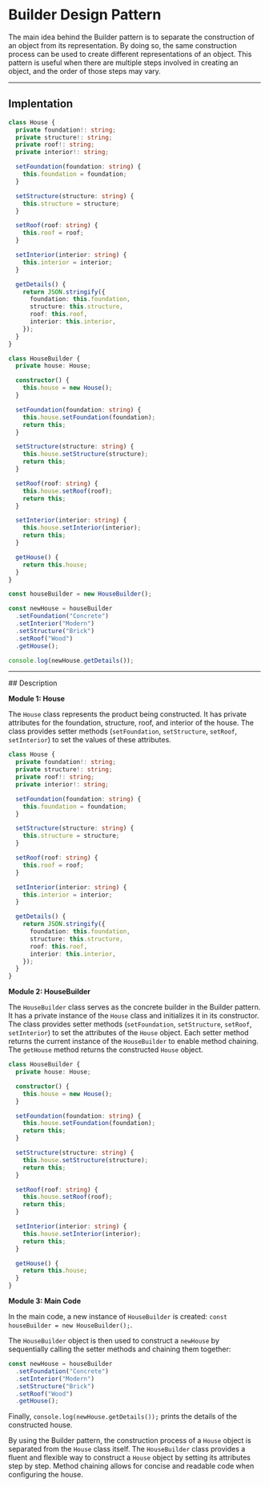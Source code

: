 # Builder Design Pattern

The main idea behind the Builder pattern is to separate the construction of an object from its representation. By doing so, the same construction process can be used to create different representations of an object. This pattern is useful when there are multiple steps involved in creating an object, and the order of those steps may vary.

<hr>

## Implentation

```TypeScript
class House {
  private foundation!: string;
  private structure!: string;
  private roof!: string;
  private interior!: string;

  setFoundation(foundation: string) {
    this.foundation = foundation;
  }

  setStructure(structure: string) {
    this.structure = structure;
  }

  setRoof(roof: string) {
    this.roof = roof;
  }

  setInterior(interior: string) {
    this.interior = interior;
  }

  getDetails() {
    return JSON.stringify({
      foundation: this.foundation,
      structure: this.structure,
      roof: this.roof,
      interior: this.interior,
    });
  }
}

class HouseBuilder {
  private house: House;

  constructor() {
    this.house = new House();
  }

  setFoundation(foundation: string) {
    this.house.setFoundation(foundation);
    return this;
  }

  setStructure(structure: string) {
    this.house.setStructure(structure);
    return this;
  }

  setRoof(roof: string) {
    this.house.setRoof(roof);
    return this;
  }

  setInterior(interior: string) {
    this.house.setInterior(interior);
    return this;
  }

  getHouse() {
    return this.house;
  }
}

const houseBuilder = new HouseBuilder();

const newHouse = houseBuilder
  .setFoundation("Concrete")
  .setInterior("Modern")
  .setStructure("Brick")
  .setRoof("Wood")
  .getHouse();

console.log(newHouse.getDetails());

```

<hr>

## Description

**Module 1: House**

The `House` class represents the product being constructed. It has private attributes for the foundation, structure, roof, and interior of the house. The class provides setter methods (`setFoundation`, `setStructure`, `setRoof`, `setInterior`) to set the values of these attributes.

```TypeScript
class House {
  private foundation!: string;
  private structure!: string;
  private roof!: string;
  private interior!: string;

  setFoundation(foundation: string) {
    this.foundation = foundation;
  }

  setStructure(structure: string) {
    this.structure = structure;
  }

  setRoof(roof: string) {
    this.roof = roof;
  }

  setInterior(interior: string) {
    this.interior = interior;
  }

  getDetails() {
    return JSON.stringify({
      foundation: this.foundation,
      structure: this.structure,
      roof: this.roof,
      interior: this.interior,
    });
  }
}
```

**Module 2: HouseBuilder**

The `HouseBuilder` class serves as the concrete builder in the Builder pattern. It has a private instance of the `House` class and initializes it in its constructor. The class provides setter methods (`setFoundation`, `setStructure`, `setRoof`, `setInterior`) to set the attributes of the `House` object. Each setter method returns the current instance of the `HouseBuilder` to enable method chaining. The `getHouse` method returns the constructed `House` object.

```TypeScript
class HouseBuilder {
  private house: House;

  constructor() {
    this.house = new House();
  }

  setFoundation(foundation: string) {
    this.house.setFoundation(foundation);
    return this;
  }

  setStructure(structure: string) {
    this.house.setStructure(structure);
    return this;
  }

  setRoof(roof: string) {
    this.house.setRoof(roof);
    return this;
  }

  setInterior(interior: string) {
    this.house.setInterior(interior);
    return this;
  }

  getHouse() {
    return this.house;
  }
}
```

**Module 3: Main Code**

In the main code, a new instance of `HouseBuilder` is created: `const houseBuilder = new HouseBuilder();`.

The `HouseBuilder` object is then used to construct a `newHouse` by sequentially calling the setter methods and chaining them together:

```TypeScript
const newHouse = houseBuilder
  .setFoundation("Concrete")
  .setInterior("Modern")
  .setStructure("Brick")
  .setRoof("Wood")
  .getHouse();
```

Finally, `console.log(newHouse.getDetails());` prints the details of the constructed house.

By using the Builder pattern, the construction process of a `House` object is separated from the `House` class itself. The `HouseBuilder` class provides a fluent and flexible way to construct a `House` object by setting its attributes step by step. Method chaining allows for concise and readable code when configuring the house.

